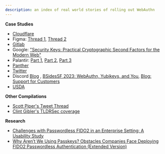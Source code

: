```yaml
---
description: an index of real world stories of rolling out WebAuthn
---
```


**Case Studies**

* [Cloudflare](https://blog.cloudflare.com/2022-07-sms-phishing-attacks/)
* Figma: [Thread 1](https://tldrsec.com/blog/dev-figma-okta-webauthn-fido-only/), [Thread 2](https://tldrsec.com/blog/dev-figma-webauthn-followup/)
* [Gitlab](https://about.gitlab.com/blog/2022/11/09/how-we-boosted-webauthn-adoption-from-20-percent-to-93-percent-in-2-days/)
* Google: ["Security Keys: Practical Cryptographic Second Factors for the Modern Web"](http://fc16.ifca.ai/preproceedings/25_Lang.pdf)
* Palantir: [Part 1](https://blog.palantir.com/hardware-selection-and-logistics-passwordless-authentication-series-1-cef0a4550fab), [Part 2](https://blog.palantir.com/technical-controls-rollout-and-edge-cases-passwordless-authentication-series-2-c9b6dcd349e?source=user_profile---------13----------------------------), [Part 3](https://blog.palantir.com/new-hires-lost-keys-lessons-learned-passwordless-authentication-series-3-dfdd79e89fb6)
* [Panther](https://panther.com/blog/going-phishless-how-panther-deployed-webauthn/)
* [Twitter](https://blog.twitter.com/engineering/en_us/topics/insights/2021/how-we-rolled-out-security-keys-at-twitter)
* Discord [Blog](https://discord.com/blog/how-discord-rolled-out-yubikeys-for-all-employees) , [BSidesSF 2023: WebAuthn, Yubikeys, and You](https://www.youtube.com/watch?v=IJHkaXT3nWI&list=PLbZzXF2qC3RuQAuC0C4Q7Lk4eQluqIVzL&index=54), [Blog: Support for Customers](https://discord.com/blog/how-discord-modernized-mfa-with-webauthn)
* [USDA](https://www.cisa.gov/resources-tools/resources/phishing-resistant-multi-factor-authentication-mfa-success-story-usdas-fast-identity-online-fido)

**Other Compilations**

* [Scott Piper's Tweet Thread](https://twitter.com/0xdabbad00/status/1601970551978721281)
* [Clint Gibler's TLDRSec coverage](https://tldrsec.com/blog/tldr-sec-164/#webauthn--fido2--u2f-enforcement)

**Research**

* [Challenges with Passwordless FIDO2 in an Enterprise Setting: A Usability Study](https://arxiv.org/pdf/2308.08096.pdf) 
* [Why Aren’t We Using Passkeys? Obstacles Companies Face Deploying FIDO2 Passwordless Authentication (Extended Version)](https://maximiliangolla.com/files/2024/papers/fidoobstacles-extended.pdf)